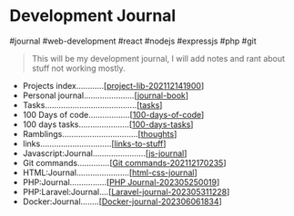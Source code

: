 # Development Journal

#journal #web-development #react #nodejs #expressjs #php #git

> This will be my development journal, I will add notes 
and rant about stuff not working mostly.


- Projects index............[[project-lib-202112141900]]
- Personal journal......................[[journal-book]]  
- Tasks........................................[[tasks]]  
- 100 Days of code..................[[100-days-of-code]]  
- 100 days tasks......................[[100-days-tasks]]  
- Ramblings.................................[[thoughts]]  
- links...............................[[links-to-stuff]]  
- Javascript:Journal.......................[[js-journal]]
- Git commands..............[[Git commands-202112170235]] 
- HTML:Journal.......................[[html-css-journal]]
- PHP:Journal................[[PHP Journal-202305250019]]
- PHP:Laravel:Journal....[[Laravel-journal-202305311228]]
- Docker:Journal........[[Docker-journal-202306061834]]


[//begin]: # "Autogenerated link references for markdown compatibility"
[project-lib-202112141900]: projects/project-lib-202112141900 "project-lib 202112141901"
[journal-book]: ../journal/journal-book "Journal Book"
[tasks]: tasks "Tasks"
[100-days-of-code]: 100-days-of-code "100 Days of Code"
[100-days-tasks]: 100-days-tasks "100 days of code Tasks"
[thoughts]: thoughts "Thoughts and ramblings "
[links-to-stuff]: links-to-stuff "links-to-stuff"
[js-journal]: javascript/js-journal "js-journal"
[Git commands-202112170235]: <reference/Git commands-202112170235> "Git commands"
[html-css-journal]: HTML&CSS/html-css-journal "HTML And CSS Journal"
[PHP Journal-202305250019]: <php/PHP Journal-202305250019> "PHP Journal"
[Laravel-journal-202305311228]: Laravel/Laravel-journal-202305311228 "Laravel-journal"
[Docker-journal-202306061834]: Docker-journal-202306061834 "Docker-journal"
[//end]: # "Autogenerated link references"